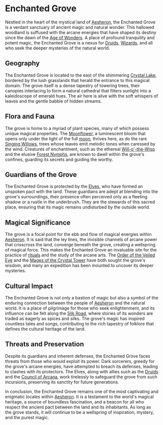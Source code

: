# Enchanted Grove

Nestled in the heart of the mystical land of [Aesheron](Aesheron.md), the Enchanted Grove is a verdant sanctuary of ancient magic and natural wonder. This hallowed woodland is suffused with the arcane energies that have shaped its destiny since the dawn of the [Age of Wonders](Age%20of%20Wonders.md). A place of profound tranquility and potent magic, the Enchanted Grove is a nexus for [Druids](Druids.md), [Wizards](Wizards.md), and all who seek the deeper mysteries of the natural world.

## Geography

The Enchanted Grove is located to the east of the shimmering [Crystal Lake](Crystal%20Lake.md), bordered by the lush grasslands that herald the entrance to this magical domain. The grove itself is a dense tapestry of towering trees, their canopies interlacing to form a natural cathedral that filters sunlight into a kaleidoscope of emerald hues. The air here is alive with the soft whispers of leaves and the gentle babble of hidden streams.

## Flora and Fauna

The grove is home to a myriad of plant species, many of which possess unique magical properties. The [Moonflower](Moonflower.md), a luminescent bloom that opens only under the light of the full [moon](Moon.md), thrives here, as do the rare [Singing Willows](Singing%20Willows.md), trees whose leaves emit melodic tones when caressed by the wind. Creatures of enchantment, such as the ethereal [Will-o'-the-Wisp](Will-O'-The-Wisp.md) and the elusive [Forest Nymphs](Forest%20Nymphs.md), are known to dwell within the grove's confines, guarding its secrets and guiding the worthy.

## Guardians of the Grove

The Enchanted Grove is protected by the [Elves](Elves.md), who have formed an unspoken pact with the land. These guardians are adept at blending into the grove's surroundings, their presence often perceived only as a fleeting shadow or a rustle in the underbrush. They are the stewards of this sacred place, ensuring that its magic remains undisturbed by the outside world.

## Magical Significance

The grove is a focal point for the ebb and flow of magical energies within [Aesheron](Aesheron.md). It is said that the ley lines, the invisible channels of arcane power that crisscross the land, converge beneath the grove, creating a wellspring of magical force. This makes the Enchanted Grove an invaluable site for the practice of [rituals](Rituals.md) and the study of the arcane arts. The [Order of the Veiled Eye](Order%20of%20the%20Veiled%20Eye.md) and the [Mages of the Crystal Tower](Mages%20of%20the%20Crystal%20Tower.md) have both sought the grove's wisdom, and many an expedition has been mounted to uncover its deeper mysteries.

## Cultural Impact

The Enchanted Grove is not only a bastion of magic but also a symbol of the enduring connection between the people of [Aesheron](Aesheron.md) and the natural world. It is a place of pilgrimage for those who seek enlightenment, and its influence can be felt along the [Silk Road](Silk%20Road.md), where stories of its wonders are traded as eagerly as spices and silks. The grove's magic has inspired countless tales and songs, contributing to the rich tapestry of folklore that defines the cultural heritage of the land.

## Threats and Preservation

Despite its guardians and inherent defenses, the Enchanted Grove faces threats from those who would exploit its power. Dark sorcerers, greedy for the grove's arcane energies, have attempted to breach its defenses, leading to clashes with its protectors. The Elves, along with allies such as the [Druids](Druids.md) and the [Council of Arcana](Council%20of%20Arcana.md), work tirelessly to safeguard the grove from such incursions, preserving its sanctity for future generations.

In conclusion, the Enchanted Grove remains one of the most captivating and enigmatic locales within [Aesheron](Aesheron.md). It is a testament to the world's magical heritage, a source of boundless fascination, and a beacon for all who respect the ancient pact between the land and its inhabitants. As long as the grove stands, it will continue to be a wellspring of inspiration, mystery, and the purest magic.